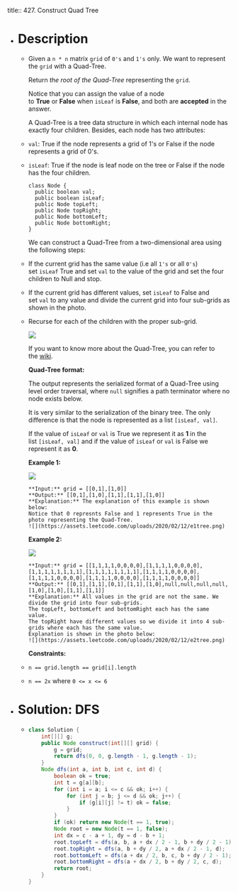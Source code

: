 title:: 427. Construct Quad Tree

- # Description
	- Given a `n * n` matrix `grid` of `0's` and `1's` only. We want to represent the `grid` with a Quad-Tree.
	  
	  Return *the root of the Quad-Tree* representing the `grid`.
	  
	  Notice that you can assign the value of a node to **True** or **False** when `isLeaf` is **False**, and both are **accepted** in the answer.
	  
	  A Quad-Tree is a tree data structure in which each internal node has exactly four children. Besides, each node has two attributes:
	- `val`: True if the node represents a grid of 1's or False if the node represents a grid of 0's.
	- `isLeaf`: True if the node is leaf node on the tree or False if the node has the four children.
	  
	  ```
	  class Node {
	    public boolean val;
	    public boolean isLeaf;
	    public Node topLeft;
	    public Node topRight;
	    public Node bottomLeft;
	    public Node bottomRight;
	  }
	  ```
	  
	  We can construct a Quad-Tree from a two-dimensional area using the following steps:
	- If the current grid has the same value (i.e all `1's` or all `0's`) set `isLeaf` True and set `val` to the value of the grid and set the four children to Null and stop.
	- If the current grid has different values, set `isLeaf` to False and set `val` to any value and divide the current grid into four sub-grids as shown in the photo.
	- Recurse for each of the children with the proper sub-grid.
	  
	  ![](https://assets.leetcode.com/uploads/2020/02/11/new_top.png)
	  
	  If you want to know more about the Quad-Tree, you can refer to the [wiki](https://en.wikipedia.org/wiki/Quadtree).
	  
	  **Quad-Tree format:**
	  
	  The output represents the serialized format of a Quad-Tree using level order traversal, where `null` signifies a path terminator where no node exists below.
	  
	  It is very similar to the serialization of the binary tree. The only difference is that the node is represented as a list `[isLeaf, val]`.
	  
	  If the value of `isLeaf` or `val` is True we represent it as **1** in the list `[isLeaf, val]` and if the value of `isLeaf` or `val` is False we represent it as **0**.
	  
	  
	  
	  **Example 1:**
	  
	  ![](https://assets.leetcode.com/uploads/2020/02/11/grid1.png)
	  
	  ```
	  **Input:** grid = [[0,1],[1,0]]
	  **Output:** [[0,1],[1,0],[1,1],[1,1],[1,0]]
	  **Explanation:** The explanation of this example is shown below:
	  Notice that 0 represnts False and 1 represents True in the photo representing the Quad-Tree.
	  ![](https://assets.leetcode.com/uploads/2020/02/12/e1tree.png)
	  ```
	  
	  **Example 2:**
	  
	  ![](https://assets.leetcode.com/uploads/2020/02/12/e2mat.png)
	  
	  ```
	  **Input:** grid = [[1,1,1,1,0,0,0,0],[1,1,1,1,0,0,0,0],[1,1,1,1,1,1,1,1],[1,1,1,1,1,1,1,1],[1,1,1,1,0,0,0,0],[1,1,1,1,0,0,0,0],[1,1,1,1,0,0,0,0],[1,1,1,1,0,0,0,0]]
	  **Output:** [[0,1],[1,1],[0,1],[1,1],[1,0],null,null,null,null,[1,0],[1,0],[1,1],[1,1]]
	  **Explanation:** All values in the grid are not the same. We divide the grid into four sub-grids.
	  The topLeft, bottomLeft and bottomRight each has the same value.
	  The topRight have different values so we divide it into 4 sub-grids where each has the same value.
	  Explanation is shown in the photo below:
	  ![](https://assets.leetcode.com/uploads/2020/02/12/e2tree.png)
	  ```
	  
	  
	  
	  **Constraints:**
	- `n == grid.length == grid[i].length`
	- `n == 2x` where `0 <= x <= 6`
- # Solution: DFS
	- ```java
	  class Solution {
	      int[][] g;
	      public Node construct(int[][] grid) {
	          g = grid;
	          return dfs(0, 0, g.length - 1, g.length - 1);
	      }
	      Node dfs(int a, int b, int c, int d) {
	          boolean ok = true;
	          int t = g[a][b];
	          for (int i = a; i <= c && ok; i++) {
	              for (int j = b; j <= d && ok; j++) {
	                  if (g[i][j] != t) ok = false;
	              }
	          }
	          if (ok) return new Node(t == 1, true);
	          Node root = new Node(t == 1, false);
	          int dx = c - a + 1, dy = d - b + 1;
	          root.topLeft = dfs(a, b, a + dx / 2 - 1, b + dy / 2 - 1); 
	          root.topRight = dfs(a, b + dy / 2, a + dx / 2 - 1, d);
	          root.bottomLeft = dfs(a + dx / 2, b, c, b + dy / 2 - 1);
	          root.bottomRight = dfs(a + dx / 2, b + dy / 2, c, d);
	          return root;
	      }
	  }
	  ```